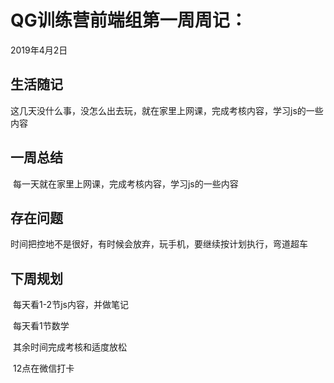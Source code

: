 # QG训练营前端组第一周周记：

2019年4月2日

## 生活随记

​	这几天没什么事，没怎么出去玩，就在家里上网课，完成考核内容，学习js的一些内容

## 一周总结

​	每一天就在家里上网课，完成考核内容，学习js的一些内容

## 存在问题

​	时间把控地不是很好，有时候会放弃，玩手机，要继续按计划执行，弯道超车

## 下周规划

​	每天看1-2节js内容，并做笔记

​	每天看1节数学

​	其余时间完成考核和适度放松

​	12点在微信打卡
